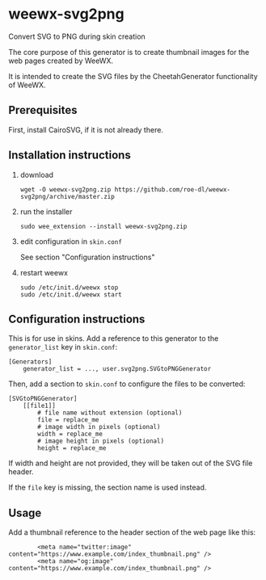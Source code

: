 # weewx-svg2png
Convert SVG to PNG during skin creation

The core purpose of this generator is to create thumbnail images for
the web pages created by WeeWX.

It is intended to create the SVG files by the CheetahGenerator
functionality of WeeWX.

## Prerequisites

First, install CairoSVG, if it is not already there.

## Installation instructions

1) download

   ```
   wget -O weewx-svg2png.zip https://github.com/roe-dl/weewx-svg2png/archive/master.zip
   ```

2) run the installer

   ```
   sudo wee_extension --install weewx-svg2png.zip
   ```

3) edit configuration in `skin.conf`

   See section "Configuration instructions"

5) restart weewx

   ```
   sudo /etc/init.d/weewx stop
   sudo /etc/init.d/weewx start
   ```

## Configuration instructions
    
This is for use in skins. Add a reference to this generator to the
`generator_list` key in `skin.conf`:
    
```
[Generators]
    generator_list = ..., user.svg2png.SVGtoPNGGenerator
```
    
Then, add a section to `skin.conf` to configure the files to be
converted:
    
```
[SVGtoPNGGenerator]
    [[file1]]
        # file name without extension (optional)
        file = replace_me
        # image width in pixels (optional)
        width = replace_me
        # image height in pixels (optional)
        height = replace_me
```
    
If width and height are not provided, they will be taken out of the 
SVG file header.
    
If the `file` key is missing, the section name is used instead.
    
## Usage

Add a thumbnail reference to the header section of the web page like this:

```
        <meta name="twitter:image" content="https://www.example.com/index_thumbnail.png" />
        <meta name="og:image" content="https://www.example.com/index_thumbnail.png" />
```
